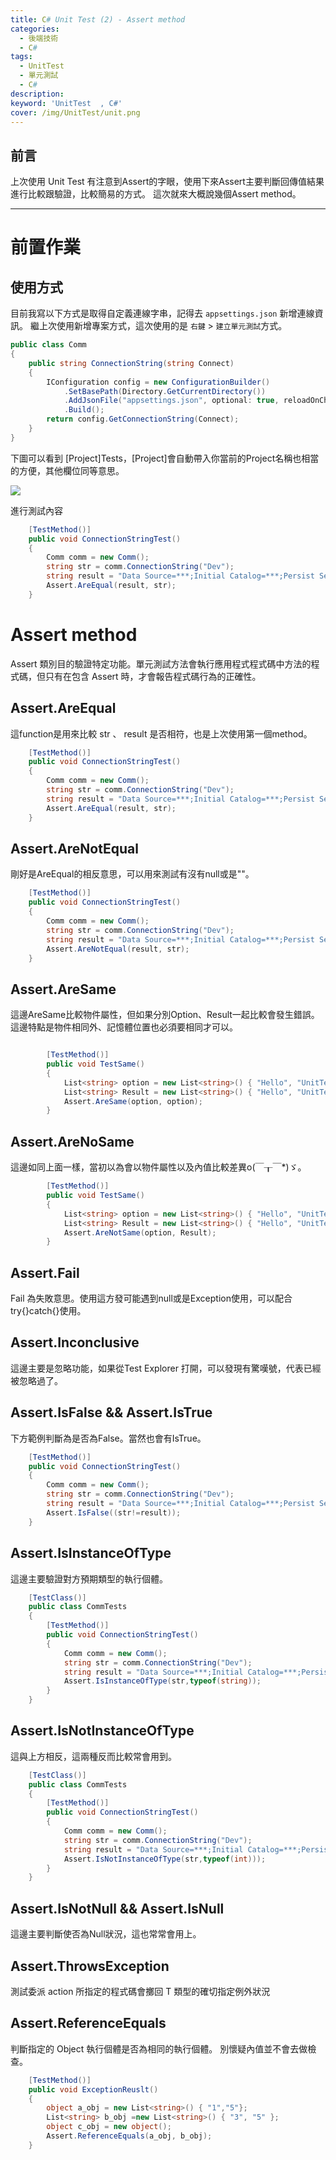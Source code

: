 ```yaml
---
title: C# Unit Test (2) - Assert method
categories: 
  - 後端技術
  - C#
tags: 
  - UnitTest
  - 單元測試
  - C#
description:
keyword: 'UnitTest  , C#'
cover: /img/UnitTest/unit.png
---
```


## 前言
上次使用 Unit Test 有注意到Assert的字眼，使用下來Assert主要判斷回傳值結果進行比較跟驗證，比較簡易的方式。
這次就來大概說幾個Assert method。

---

# 前置作業
## 使用方式
目前我寫以下方式是取得自定義連線字串，記得去 ```appsettings.json``` 新增連線資訊。
繼上次使用新增專案方式，這次使用的是 ```右鍵``` > ```建立單元測試```方式。
```cs
public class Comm
{
    public string ConnectionString(string Connect)
    {
        IConfiguration config = new ConfigurationBuilder()
            .SetBasePath(Directory.GetCurrentDirectory())
            .AddJsonFile("appsettings.json", optional: true, reloadOnChange: true)
            .Build();
        return config.GetConnectionString(Connect);
    }
}
```

下圖可以看到 [Project]Tests，[Project]會自動帶入你當前的Project名稱也相當的方便，其他欄位同等意思。

![](/img/UnitTest/Test09.jpg)

進行測試內容
```cs
    [TestMethod()]
    public void ConnectionStringTest()
    {
        Comm comm = new Comm();
        string str = comm.ConnectionString("Dev");
        string result = "Data Source=***;Initial Catalog=***;Persist Security Info=True;User ID=***;Password=***";
        Assert.AreEqual(result, str);
    }
```
# Assert method
Assert 類別目的驗證特定功能。單元測試方法會執行應用程式程式碼中方法的程式碼，但只有在包含 Assert 時，才會報告程式碼行為的正確性。

## Assert.AreEqual
這function是用來比較 str 、 result 是否相符，也是上次使用第一個method。
```cs
    [TestMethod()]
    public void ConnectionStringTest()
    {
        Comm comm = new Comm();
        string str = comm.ConnectionString("Dev");
        string result = "Data Source=***;Initial Catalog=***;Persist Security Info=True;User ID=***;Password=***";
        Assert.AreEqual(result, str);
    }
```

## Assert.AreNotEqual
剛好是AreEqual的相反意思，可以用來測試有沒有null或是""。
```cs
    [TestMethod()]
    public void ConnectionStringTest()
    {
        Comm comm = new Comm();
        string str = comm.ConnectionString("Dev");
        string result = "Data Source=***;Initial Catalog=***;Persist Security Info=True;User ID=***;Password=***";
        Assert.AreNotEqual(result, str);
    }
```

## Assert.AreSame
這邊AreSame比較物件屬性，但如果分別Option、Result一起比較會發生錯誤。
這邊特點是物件相同外、記憶體位置也必須要相同才可以。
```cs

        [TestMethod()]
        public void TestSame()
        {
            List<string> option = new List<string>() { "Hello", "UnitTest" };
            List<string> Result = new List<string>() { "Hello", "UnitTest" };
            Assert.AreSame(option, option);
        }
```

## Assert.AreNoSame
這邊如同上面一樣，當初以為會以物件屬性以及內值比較差異o(￣┰￣*)ゞ。
```cs
        [TestMethod()]
        public void TestSame()
        {
            List<string> option = new List<string>() { "Hello", "UnitTest" };
            List<string> Result = new List<string>() { "Hello", "UnitTest" };
            Assert.AreNotSame(option, Result);
        }
```

## Assert.Fail
Fail 為失敗意思。使用這方發可能遇到null或是Exception使用，可以配合try{}catch{}使用。


## Assert.Inconclusive
這邊主要是忽略功能，如果從Test Explorer 打開，可以發現有驚嘆號，代表已經被忽略過了。

## Assert.IsFalse && Assert.IsTrue
下方範例判斷為是否為False。當然也會有IsTrue。
```cs
    [TestMethod()]
    public void ConnectionStringTest()
    {
        Comm comm = new Comm();
        string str = comm.ConnectionString("Dev");
        string result = "Data Source=***;Initial Catalog=***;Persist Security Info=True;User ID=***;Password=***";
        Assert.IsFalse((str!=result));
    }
```

## Assert.IsInstanceOfType
這邊主要驗證對方預期類型的執行個體。
```cs
    [TestClass()]
    public class CommTests
    {
        [TestMethod()]
        public void ConnectionStringTest()
        {
            Comm comm = new Comm();
            string str = comm.ConnectionString("Dev");
            string result = "Data Source=***;Initial Catalog=***;Persist Security Info=True;User ID=***;Password=***";
            Assert.IsInstanceOfType(str,typeof(string));
        }
    }
```

## Assert.IsNotInstanceOfType
這與上方相反，這兩種反而比較常會用到。
```cs
    [TestClass()]
    public class CommTests
    {
        [TestMethod()]
        public void ConnectionStringTest()
        {
            Comm comm = new Comm();
            string str = comm.ConnectionString("Dev");
            string result = "Data Source=***;Initial Catalog=***;Persist Security Info=True;User ID=***;Password=***";
            Assert.IsNotInstanceOfType(str,typeof(int)));
        }
    }
```

## Assert.IsNotNull && Assert.IsNull
這邊主要判斷使否為Null狀況，這也常常會用上。


## Assert.ThrowsException
測試委派 action 所指定的程式碼會擲回 T 類型的確切指定例外狀況


## Assert.ReferenceEquals
判斷指定的 Object 執行個體是否為相同的執行個體。
別懷疑內值並不會去做檢查。
```cs
    [TestMethod()]
    public void ExceptionReuslt()
    {
        object a_obj = new List<string>() { "1","5"};
        List<string> b_obj =new List<string>() { "3", "5" };
        object c_obj = new object();
        Assert.ReferenceEquals(a_obj, b_obj);
    }
```


